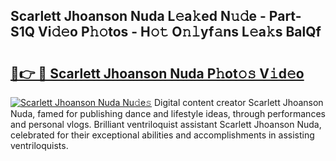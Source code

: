 ## Scarlett Jhoanson Nuda L𝚎a𝚔ed N𝚞𝚍e - Part-S1Q Vi𝚍𝚎o P𝚑𝚘tos - H𝚘𝚝 O𝚗𝚕yf𝚊ns L𝚎a𝚔s BalQf

# <h2><a href="http://kf319h.oniu.top/?m=Scarlett+Jhoanson+Nuda">🔗👉 🔴 Scarlett Jhoanson Nuda P𝚑ot𝚘𝚜 V𝚒d𝚎o</a></h2>

[![Scarlett Jhoanson Nuda Nu𝚍e𝚜](https://i.imgur.com/0qMVB7G.gif)](http://kf319h.oniu.top/?m=Scarlett+Jhoanson+Nuda)
Digital content creator Scarlett Jhoanson Nuda, famed for publishing dance and lifestyle ideas, through performances and personal vlogs. Brilliant ventriloquist assistant Scarlett Jhoanson Nuda, celebrated for their exceptional abilities and accomplishments in assisting ventriloquists.  
